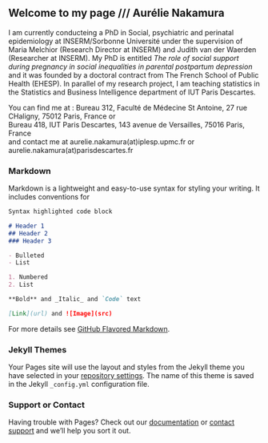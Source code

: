 ## Welcome to my page /// Aurélie Nakamura

I am currently conducteing a PhD in Social, psychiatric and perinatal epidemiology at INSERM/Sorbonne Université under the supervision of Maria Melchior (Research Director at INSERM) and Judith van der Waerden (Researcher at INSERM). My PhD is entitled _The role of social support during pregnancy in social inequalities in parental postpartum depression_ and it was founded by a doctoral contract from The French School of Public Health (EHESP). In parallel of my research project, I am teaching statistics in the Statistics and Business Intelligence department of IUT Paris Descartes. 

You can find me at :
Bureau 312, Faculté de Médecine St Antoine, 27 rue CHaligny, 75012 Paris, France or       
Bureau 418, IUT Paris Descartes, 143 avenue de Versailles, 75016 Paris, France                                              
and contact me at aurelie.nakamura(at)iplesp.upmc.fr or  aurelie.nakamura(at)parisdescartes.fr

### Markdown

Markdown is a lightweight and easy-to-use syntax for styling your writing. It includes conventions for

```markdown
Syntax highlighted code block

# Header 1
## Header 2
### Header 3

- Bulleted
- List

1. Numbered
2. List

**Bold** and _Italic_ and `Code` text

[Link](url) and ![Image](src)
```

For more details see [GitHub Flavored Markdown](https://guides.github.com/features/mastering-markdown/).

### Jekyll Themes

Your Pages site will use the layout and styles from the Jekyll theme you have selected in your [repository settings](https://github.com/elienakamura/aurelienakamura.github.io/settings). The name of this theme is saved in the Jekyll `_config.yml` configuration file.

### Support or Contact

Having trouble with Pages? Check out our [documentation](https://help.github.com/categories/github-pages-basics/) or [contact support](https://github.com/contact) and we’ll help you sort it out.
